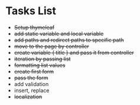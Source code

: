 # Tasks List
- ~~Setup thymeleaf~~
- ~~add static variable and local variable~~
- ~~add paths and redirect paths to specific path~~
- ~~move to the page by controller~~
- ~~create variable { title } and pass it from controller~~
- ~~iteration by passing list~~
- ~~formatting list values~~
- ~~create first form~~
- ~~pass the form~~
- add validation
- insert, replace
- ~~localization~~